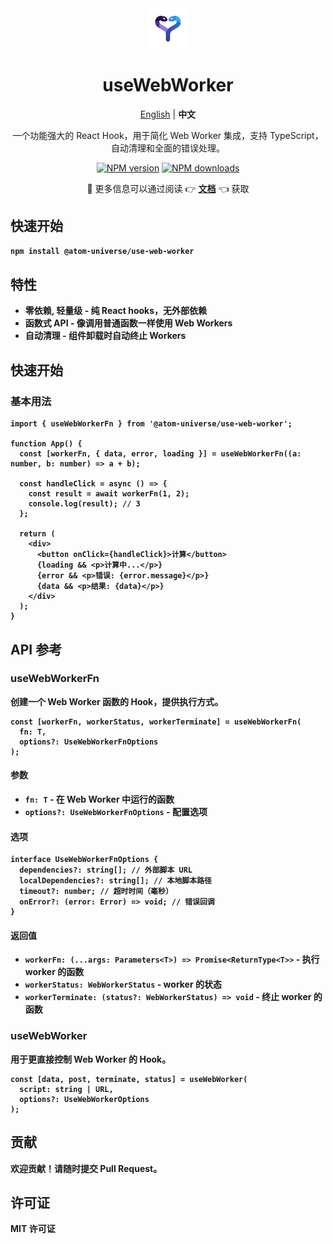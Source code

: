 <div align="center">
  <img src="assets/uww_128.svg" alt="useWebWorker Logo" width="64" height="64" />
  <h1>useWebWorker</h1>
  <p>
    <a href="README.md">English</a> | <strong>中文</strong>
  </p>
  <p>一个功能强大的 React Hook，用于简化 Web Worker 集成，支持 TypeScript，自动清理和全面的错误处理。</p>
  
  [![NPM version](https://img.shields.io/npm/v/@atom-universe/use-web-worker.svg?style=flat)](https://npmjs.com/package/@atom-universe/use-web-worker)
  [![NPM downloads](http://img.shields.io/npm/dm/@atom-universe/use-web-worker.svg?style=flat)](https://npmjs.com/package/@atom-universe/use-web-worker)
  
  <p>
    📖 更多信息可以通过阅读 👉
    <strong> <a href="https://use-web-worker-docs.vercel.app/">文档</a></strong> 👈
    获取
    <strong>
  </p>
  
</div>

## 快速开始

```bash
npm install @atom-universe/use-web-worker
```

## 特性

- **零依赖, 轻量级** - 纯 React hooks，无外部依赖
- **函数式 API** - 像调用普通函数一样使用 Web Workers
- **自动清理** - 组件卸载时自动终止 Workers

## 快速开始

### 基本用法

```tsx
import { useWebWorkerFn } from '@atom-universe/use-web-worker';

function App() {
  const [workerFn, { data, error, loading }] = useWebWorkerFn((a: number, b: number) => a + b);

  const handleClick = async () => {
    const result = await workerFn(1, 2);
    console.log(result); // 3
  };

  return (
    <div>
      <button onClick={handleClick}>计算</button>
      {loading && <p>计算中...</p>}
      {error && <p>错误: {error.message}</p>}
      {data && <p>结果: {data}</p>}
    </div>
  );
}
```

## API 参考

### useWebWorkerFn

创建一个 Web Worker 函数的 Hook，提供执行方式。

```tsx
const [workerFn, workerStatus, workerTerminate] = useWebWorkerFn(
  fn: T,
  options?: UseWebWorkerFnOptions
);
```

#### 参数

- `fn: T` - 在 Web Worker 中运行的函数
- `options?: UseWebWorkerFnOptions` - 配置选项

#### 选项

```tsx
interface UseWebWorkerFnOptions {
  dependencies?: string[]; // 外部脚本 URL
  localDependencies?: string[]; // 本地脚本路径
  timeout?: number; // 超时时间（毫秒）
  onError?: (error: Error) => void; // 错误回调
}
```

#### 返回值

- `workerFn: (...args: Parameters<T>) => Promise<ReturnType<T>>` - 执行 worker 的函数
- `workerStatus: WebWorkerStatus` - worker 的状态
- `workerTerminate: (status?: WebWorkerStatus) => void` - 终止 worker 的函数

### useWebWorker

用于更直接控制 Web Worker 的 Hook。

```tsx
const [data, post, terminate, status] = useWebWorker(
  script: string | URL,
  options?: UseWebWorkerOptions
);
```

## 贡献

欢迎贡献！请随时提交 Pull Request。

## 许可证

MIT 许可证
